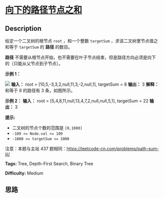# [向下的路径节点之和][title]

## Description

给定一个二叉树的根节点 `root` ，和一个整数 `targetSum` ，求该二叉树里节点值之和等于 `targetSum` 的 **路径** 的数目。

**路径** 不需要从根节点开始，也不需要在叶子节点结束，但是路径方向必须是向下的（只能从父节点到子节点）。



**示例 1：**

![](https://assets.leetcode.com/uploads/2021/04/09/pathsum3-1-tree.jpg)
            **输入：** root = [10,5,-3,3,2,null,11,3,-2,null,1], targetSum = 8    **输出：** 3    **解释：** 和等于 8 的路径有 3 条，如图所示。    

**示例 2：**
            **输入：** root = [5,4,8,11,null,13,4,7,2,null,null,5,1], targetSum = 22    **输出：** 3    



**提示:**

  * 二叉树的节点个数的范围是 `[0,1000]`
  * `-109 <= Node.val <= 109` 
  * `-1000 <= targetSum <= 1000` 



注意：本题与主站 437 题相同：<https://leetcode-cn.com/problems/path-sum-iii/>


**Tags:** Tree, Depth-First Search, Binary Tree

**Difficulty:** Medium

## 思路

[title]: https://leetcode-cn.com/problems/6eUYwP
